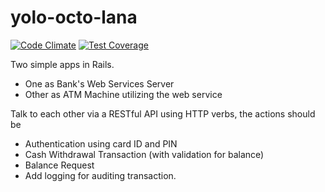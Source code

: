 yolo-octo-lana
==============

[![Code Climate](https://codeclimate.com/github/duthied/yolo-octo-lana.png)](https://codeclimate.com/github/duthied/yolo-octo-lana) [![Test Coverage](https://codeclimate.com/github/duthied/yolo-octo-lana/coverage.png)](https://codeclimate.com/github/duthied/yolo-octo-lana)

Two simple apps in Rails.  
- One as Bank's Web Services Server  
- Other as ATM Machine utilizing the web service
 
Talk to each other via a RESTful API using HTTP verbs, the actions should be  
- Authentication using card ID and PIN
- Cash Withdrawal Transaction (with validation for balance)
- Balance Request
- Add logging for auditing transaction.
